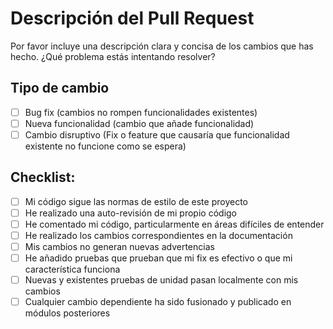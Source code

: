 # Descripción del Pull Request
Por favor incluye una descripción clara y concisa de los cambios que has hecho. ¿Qué problema estás intentando resolver?

## Tipo de cambio
- [ ] Bug fix (cambios no rompen funcionalidades existentes)
- [ ] Nueva funcionalidad (cambio que añade funcionalidad)
- [ ] Cambio disruptivo (Fix o feature que causaría que funcionalidad existente no funcione como se espera)

## Checklist:
- [ ] Mi código sigue las normas de estilo de este proyecto
- [ ] He realizado una auto-revisión de mi propio código
- [ ] He comentado mi código, particularmente en áreas difíciles de entender
- [ ] He realizado los cambios correspondientes en la documentación
- [ ] Mis cambios no generan nuevas advertencias
- [ ] He añadido pruebas que prueban que mi fix es efectivo o que mi característica funciona
- [ ] Nuevas y existentes pruebas de unidad pasan localmente con mis cambios
- [ ] Cualquier cambio dependiente ha sido fusionado y publicado en módulos posteriores